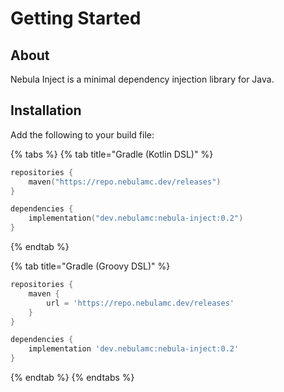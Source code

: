 # Getting Started

## About

Nebula Inject is a minimal dependency injection library for Java.

## Installation

Add the following to your build file:

{% tabs %}
{% tab title="Gradle (Kotlin DSL)" %}
```kts
repositories {
    maven("https://repo.nebulamc.dev/releases")
}

dependencies {
    implementation("dev.nebulamc:nebula-inject:0.2")
}
```
{% endtab %}

{% tab title="Gradle (Groovy DSL)" %}
```groovy
repositories {
    maven {
        url = 'https://repo.nebulamc.dev/releases'
    }
}

dependencies {
    implementation 'dev.nebulamc:nebula-inject:0.2'
}
```
{% endtab %}
{% endtabs %}
